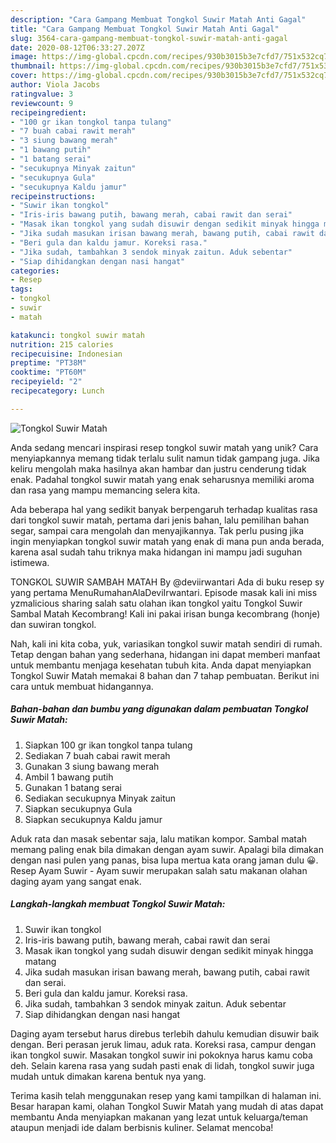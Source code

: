 ```yaml
---
description: "Cara Gampang Membuat Tongkol Suwir Matah Anti Gagal"
title: "Cara Gampang Membuat Tongkol Suwir Matah Anti Gagal"
slug: 3564-cara-gampang-membuat-tongkol-suwir-matah-anti-gagal
date: 2020-08-12T06:33:27.207Z
image: https://img-global.cpcdn.com/recipes/930b3015b3e7cfd7/751x532cq70/tongkol-suwir-matah-foto-resep-utama.jpg
thumbnail: https://img-global.cpcdn.com/recipes/930b3015b3e7cfd7/751x532cq70/tongkol-suwir-matah-foto-resep-utama.jpg
cover: https://img-global.cpcdn.com/recipes/930b3015b3e7cfd7/751x532cq70/tongkol-suwir-matah-foto-resep-utama.jpg
author: Viola Jacobs
ratingvalue: 3
reviewcount: 9
recipeingredient:
- "100 gr ikan tongkol tanpa tulang"
- "7 buah cabai rawit merah"
- "3 siung bawang merah"
- "1 bawang putih"
- "1 batang serai"
- "secukupnya Minyak zaitun"
- "secukupnya Gula"
- "secukupnya Kaldu jamur"
recipeinstructions:
- "Suwir ikan tongkol"
- "Iris-iris bawang putih, bawang merah, cabai rawit dan serai"
- "Masak ikan tongkol yang sudah disuwir dengan sedikit minyak hingga matang"
- "Jika sudah masukan irisan bawang merah, bawang putih, cabai rawit dan serai."
- "Beri gula dan kaldu jamur. Koreksi rasa."
- "Jika sudah, tambahkan 3 sendok minyak zaitun. Aduk sebentar"
- "Siap dihidangkan dengan nasi hangat"
categories:
- Resep
tags:
- tongkol
- suwir
- matah

katakunci: tongkol suwir matah 
nutrition: 215 calories
recipecuisine: Indonesian
preptime: "PT38M"
cooktime: "PT60M"
recipeyield: "2"
recipecategory: Lunch

---
```



![Tongkol Suwir Matah](https://img-global.cpcdn.com/recipes/930b3015b3e7cfd7/751x532cq70/tongkol-suwir-matah-foto-resep-utama.jpg)

Anda sedang mencari inspirasi resep tongkol suwir matah yang unik? Cara menyiapkannya memang tidak terlalu sulit namun tidak gampang juga. Jika keliru mengolah maka hasilnya akan hambar dan justru cenderung tidak enak. Padahal tongkol suwir matah yang enak seharusnya memiliki aroma dan rasa yang mampu memancing selera kita.

Ada beberapa hal yang sedikit banyak berpengaruh terhadap kualitas rasa dari tongkol suwir matah, pertama dari jenis bahan, lalu pemilihan bahan segar, sampai cara mengolah dan menyajikannya. Tak perlu pusing jika ingin menyiapkan tongkol suwir matah yang enak di mana pun anda berada, karena asal sudah tahu triknya maka hidangan ini mampu jadi suguhan istimewa.

TONGKOL SUWIR SAMBAH MATAH By @deviirwantari Ada di buku resep sy yang pertama MenuRumahanAlaDeviIrwantari. Episode masak kali ini miss yzmalicious sharing salah satu olahan ikan tongkol yaitu Tongkol Suwir Sambal Matah Kecombrang! Kali ini pakai irisan bunga kecombrang (honje) dan suwiran tongkol.


Nah, kali ini kita coba, yuk, variasikan tongkol suwir matah sendiri di rumah. Tetap dengan bahan yang sederhana, hidangan ini dapat memberi manfaat untuk membantu menjaga kesehatan tubuh kita. Anda dapat menyiapkan Tongkol Suwir Matah memakai 8 bahan dan 7 tahap pembuatan. Berikut ini cara untuk membuat hidangannya.

<!--inarticleads1-->

##### Bahan-bahan dan bumbu yang digunakan dalam pembuatan Tongkol Suwir Matah:

1. Siapkan 100 gr ikan tongkol tanpa tulang
1. Sediakan 7 buah cabai rawit merah
1. Gunakan 3 siung bawang merah
1. Ambil 1 bawang putih
1. Gunakan 1 batang serai
1. Sediakan secukupnya Minyak zaitun
1. Siapkan secukupnya Gula
1. Siapkan secukupnya Kaldu jamur


Aduk rata dan masak sebentar saja, lalu matikan kompor. Sambal matah memang paling enak bila dimakan dengan ayam suwir. Apalagi bila dimakan dengan nasi pulen yang panas, bisa lupa mertua kata orang jaman dulu 😀. Resep Ayam Suwir - Ayam suwir merupakan salah satu makanan olahan daging ayam yang sangat enak. 

<!--inarticleads2-->

##### Langkah-langkah membuat Tongkol Suwir Matah:

1. Suwir ikan tongkol
1. Iris-iris bawang putih, bawang merah, cabai rawit dan serai
1. Masak ikan tongkol yang sudah disuwir dengan sedikit minyak hingga matang
1. Jika sudah masukan irisan bawang merah, bawang putih, cabai rawit dan serai.
1. Beri gula dan kaldu jamur. Koreksi rasa.
1. Jika sudah, tambahkan 3 sendok minyak zaitun. Aduk sebentar
1. Siap dihidangkan dengan nasi hangat


Daging ayam tersebut harus direbus terlebih dahulu kemudian disuwir baik dengan. Beri perasan jeruk limau, aduk rata. Koreksi rasa, campur dengan ikan tongkol suwir. Masakan tongkol suwir ini pokoknya harus kamu coba deh. Selain karena rasa yang sudah pasti enak di lidah, tongkol suwir juga mudah untuk dimakan karena bentuk nya yang. 

Terima kasih telah menggunakan resep yang kami tampilkan di halaman ini. Besar harapan kami, olahan Tongkol Suwir Matah yang mudah di atas dapat membantu Anda menyiapkan makanan yang lezat untuk keluarga/teman ataupun menjadi ide dalam berbisnis kuliner. Selamat mencoba!
